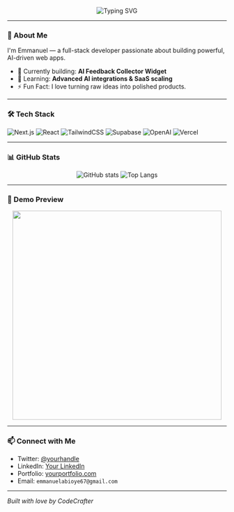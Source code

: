 <!-- Profile README for CodeCrafter -->

<p align="center">
  <img src="https://readme-typing-svg.herokuapp.com?font=Fira+Code&size=24&pause=1000&color=00F7FF&center=true&vCenter=true&width=500&lines=Hi+I'm+CodeCrafter;I+build+AI-powered+apps;Let's+build+something+awesome!" alt="Typing SVG" />
</p>

---

### 🚀 About Me

I'm Emmanuel — a full-stack developer passionate about building powerful, AI-driven web apps.

- 🔭 Currently building: **AI Feedback Collector Widget**
- 🧠 Learning: **Advanced AI integrations & SaaS scaling**
- ⚡ Fun Fact: I love turning raw ideas into polished products.

---

### 🛠 Tech Stack

![Next.js](https://img.shields.io/badge/Next.js-000?style=for-the-badge&logo=next.js)
![React](https://img.shields.io/badge/React-20232A?style=for-the-badge&logo=react)
![TailwindCSS](https://img.shields.io/badge/TailwindCSS-38b2ac?style=for-the-badge&logo=tailwind-css)
![Supabase](https://img.shields.io/badge/Supabase-3ECF8E?style=for-the-badge&logo=supabase)
![OpenAI](https://img.shields.io/badge/OpenAI-412991?style=for-the-badge&logo=openai)
![Vercel](https://img.shields.io/badge/Vercel-000?style=for-the-badge&logo=vercel)

---

### 📊 GitHub Stats

<p align="center">
  <img src="https://github-readme-stats.vercel.app/api?username=emmanuel67-m&show_icons=true&theme=radical" alt="GitHub stats" />
  <img src="https://github-readme-stats.vercel.app/api/top-langs/?username=emmanuel67-m&layout=compact&theme=radical" alt="Top Langs" />
</p>

---

### 🎥 Demo Preview

<!-- Replace this with your actual GIF link later -->
<p align="center">
  <img src="https://media.giphy.com/media/QssGEmpkyEOhBCb7e1/giphy.gif" width="480" />
</p>

---

### 📫 Connect with Me

- Twitter: [@yourhandle](https://twitter.com/)
- LinkedIn: [Your LinkedIn](https://linkedin.com/)
- Portfolio: [yourportfolio.com](https://yourportfolio.com)
- Email: `emmanuelabioye67@gmail.com`

---

*Built with love by CodeCrafter*


